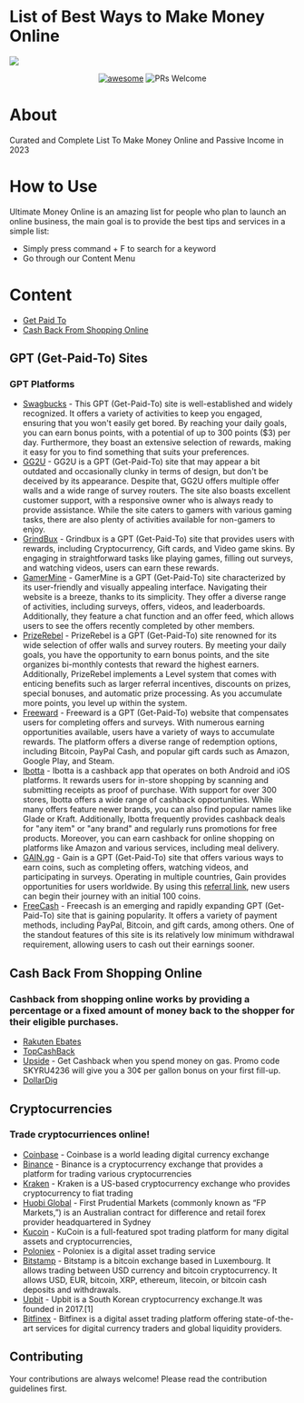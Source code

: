 # List of Best Ways to Make Money Online

[<img src="https://github.com/yourincomehome/awesome-passive-income/blob/init-project/your-income-at-home-logo.jpg?raw=true">](https://github.com/yourincomehome/awesome-passive-income)

<p align="center">
  <a href="https://github.com/sindresorhus/awesome"><img alt="awesome" src="https://cdn.rawgit.com/sindresorhus/awesome/d7305f38d29fed78fa85652e3a63e154dd8e8829/media/badge.svg" /></a>
  <img alt="PRs Welcome" src="https://img.shields.io/badge/PRs-welcome-brightgreen.svg" />
</p>

# About
Curated and Complete List To Make Money Online and Passive Income in 2023

# How to Use
Ultimate Money Online is an amazing list for people who plan to launch an online business, the main goal is to provide the best tips and services in a simple list:
- Simply press command + F to search for a keyword
- Go through our Content Menu

# Content
- [Get Paid To](#gpt-platforms)
- [Cash Back From Shopping Online](#cash-back-from-shopping-online)


## GPT (Get-Paid-To) Sites
### GPT Platforms
- [Swagbucks](https://www.swagbucks.com/p/register?rb=9535278) - This GPT (Get-Paid-To) site is well-established and widely recognized. It offers a variety of activities to keep you engaged, ensuring that you won't easily get bored. By reaching your daily goals, you can earn bonus points, with a potential of up to 300 points ($3) per day. Furthermore, they boast an extensive selection of rewards, making it easy for you to find something that suits your preferences.
- [GG2U](https://premium.gg2u.org?referrer=ultimateogmoney) - GG2U is a GPT (Get-Paid-To) site that may appear a bit outdated and occasionally clunky in terms of design, but don't be deceived by its appearance. Despite that, GG2U offers multiple offer walls and a wide range of survey routers. The site also boasts excellent customer support, with a responsive owner who is always ready to provide assistance. While the site caters to gamers with various gaming tasks, there are also plenty of activities available for non-gamers to enjoy.
- [GrindBux](https://grindbux.com/ref/3a61def9956a) - Grindbux is a GPT (Get-Paid-To) site that provides users with rewards, including Cryptocurrency, Gift cards, and Video game skins. By engaging in straightforward tasks like playing games, filling out surveys, and watching videos, users can earn these rewards.
- [GamerMine](https://gamermine.com/r/shadowlem) - GamerMine is a GPT (Get-Paid-To) site characterized by its user-friendly and visually appealing interface. Navigating their website is a breeze, thanks to its simplicity. They offer a diverse range of activities, including surveys, offers, videos, and leaderboards. Additionally, they feature a chat function and an offer feed, which allows users to see the offers recently completed by other members.
- [PrizeRebel](https://www.prizerebel.com/index.php?r=14246968) - PrizeRebel is a GPT (Get-Paid-To) site renowned for its wide selection of offer walls and survey routers. By meeting your daily goals, you have the opportunity to earn bonus points, and the site organizes bi-monthly contests that reward the highest earners. Additionally, PrizeRebel implements a Level system that comes with enticing benefits such as larger referral incentives, discounts on prizes, special bonuses, and automatic prize processing. As you accumulate more points, you level up within the system.
- [Freeward](https://freeward.net?ref=llyi5) - Freeward is a GPT (Get-Paid-To) website that compensates users for completing offers and surveys. With numerous earning opportunities available, users have a variety of ways to accumulate rewards. The platform offers a diverse range of redemption options, including Bitcoin, PayPal Cash, and popular gift cards such as Amazon, Google Play, and Steam.
- [Ibotta](https://ibotta.onelink.me/iUfE/8cc13c64?friend_code=yjybcam) - Ibotta is a cashback app that operates on both Android and iOS platforms. It rewards users for in-store shopping by scanning and submitting receipts as proof of purchase. With support for over 300 stores, Ibotta offers a wide range of cashback opportunities. While many offers feature newer brands, you can also find popular names like Glade or Kraft. Additionally, Ibotta frequently provides cashback deals for "any item" or "any brand" and regularly runs promotions for free products. Moreover, you can earn cashback for online shopping on platforms like Amazon and various services, including meal delivery.
- [GAIN.gg](https://gain.gg/r/112146337475499812352) - Gain is a GPT (Get-Paid-To) site that offers various ways to earn coins, such as completing offers, watching videos, and participating in surveys. Operating in multiple countries, Gain provides opportunities for users worldwide. By using this [referral link](https://gain.gg/r/112146337475499812352), new users can begin their journey with an initial 100 coins.
- [FreeCash](https://freecash.com/r/f970325997) - Freecash is an emerging and rapidly expanding GPT (Get-Paid-To) site that is gaining popularity. It offers a variety of payment methods, including PayPal, Bitcoin, and gift cards, among others. One of the standout features of this site is its relatively low minimum withdrawal requirement, allowing users to cash out their earnings sooner.

## Cash Back From Shopping Online
### Cashback from shopping online works by providing a percentage or a fixed amount of money back to the shopper for their eligible purchases. 
- [Rakuten Ebates](https://www.rakuten.com/r/SHADOW10428)
- [TopCashBack](https://www.topcashback.com/ref/member537224129052)
- [Upside](https://www.upside.com/) - Get Cashback when you spend money on gas. Promo code SKYRU4236 will give you a 30¢ per gallon bonus on your first fill-up.
- [DollarDig](https://www.dollardig.com/?ref=1000031473)

## Cryptocurrencies
### Trade cryptocurriences online!

- [Coinbase](https://coinbase.com) - Coinbase is a world leading digital currency exchange
- [Binance](https://binance.com) - Binance is a cryptocurrency exchange that provides a platform for trading various cryptocurrencies
- [Kraken](https://www.kraken.com) - Kraken is a US-based cryptocurrency exchange who provides cryptocurrency to fiat trading
- [Huobi Global](https://www.huobi.com/) - First Prudential Markets (commonly known as “FP Markets,”) is an Australian contract for difference and retail forex provider headquartered in Sydney
- [Kucoin](https://www.kucoin.com) - KuCoin is a full-featured spot trading platform for many digital assets and cryptocurrencies,
- [Poloniex](https://poloniex.com) - Poloniex is a digital asset trading service
- [Bitstamp](https://www.bitstamp.net) - Bitstamp is a bitcoin exchange based in Luxembourg. It allows trading between USD currency and bitcoin cryptocurrency. It allows USD, EUR, bitcoin, XRP, ethereum, litecoin, or bitcoin cash deposits and withdrawals.
- [Upbit](https://upbit.com/) - Upbit is a South Korean cryptocurrency exchange.It was founded in 2017.[1]
- [Bitfinex](https://www.bitfinex.com) - Bitfinex is a digital asset trading platform offering state-of-the-art services for digital currency traders and global liquidity providers.

## Contributing

Your contributions are always welcome! Please read the contribution guidelines first.
